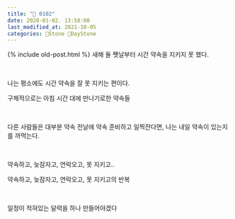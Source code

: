 ```yaml
---
title: "🌱 0102"
date: 2020-01-02. 13:50:00
last_modified_at: 2021-10-05
categories: 🗿Stone 🌱DayStone
---
```

{% include old-post.html %}
새해 둘 쨋날부터 시간 약속을 지키지 못 했다.

​

나는 평소에도 시간 약속을 잘 못 지키는 편이다.

구체적으로는 아침 시간 대에 만나기로한 약속들

​

다른 사람들은 대부분 약속 전날에 약속 준비하고 일찍잔다면, 나는 내일 약속이 있는지를 까먹는다.

​

약속하고, 늦잠자고, 연락오고, 못 지키고..

약속하고, 늦잠자고, 연락오고, 못 지키고의 반복

​

일정이 적혀있는 달력을 하나 만들어야겠다